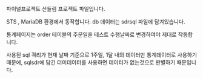 파이널프로젝트 산들림 프로젝트 파일입니다.

STS , MariaDB 환경에서 동작합니다.
db 데이터는 sdrsql 파일에 담겨있습니다.

통계페이지는 order 테이블의 주문일을 테스트 수행날짜로 변경하여야 제대로 작동합니다.

사용된 sql 쿼리가 현재 날짜 기준으로 1주일, 1달 내의 데이터만 통계데이터로 사용하기 때문에, sqlsdr에 담긴 더미데이터를 사용하면 데이터가 없는것으로 판별하기 때문입니다.

